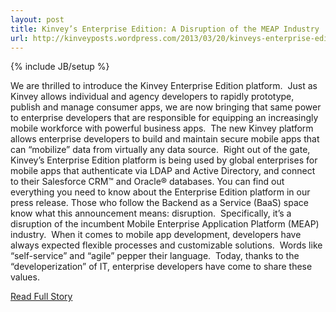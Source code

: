 ```yaml
---
layout: post
title: Kinvey’s Enterprise Edition: A Disruption of the MEAP Industry
url: http://kinveyposts.wordpress.com/2013/03/20/kinveys-enterprise-edition-a-disruption-of-the-meap-industry-2/
---
```

{% include JB/setup %}<p>  We are thrilled to introduce the Kinvey Enterprise Edition platform.   Just as Kinvey allows individual and agency developers to rapidly prototype, publish and manage consumer apps, we are now bringing that same power to enterprise developers that are responsible for equipping an increasingly mobile workforce with powerful business apps.   The new Kinvey platform allows enterprise developers to build and maintain secure mobile apps that can “mobilize” data from virtually any data source.   Right out of the gate, Kinvey’s Enterprise Edition platform is being used by global enterprises for mobile apps that authenticate via LDAP and Active Directory, and connect to their Salesforce CRM™ and Oracle® databases.  You can find out everything you need to know about the Enterprise Edition platform in our press release.  Those who follow the Backend as a Service (BaaS) space know what this announcement means: disruption.   Specifically, it’s a disruption of the incumbent Mobile Enterprise Application Platform (MEAP) industry.   When it comes to mobile app development, developers have always expected flexible processes and customizable solutions.   Words like “self-service” and “agile” pepper their language.   Today, thanks to the “developerization” of IT, enterprise developers have come to share these values.<br />
<p><a href="http://kinveyposts.wordpress.com/2013/03/20/kinveys-enterprise-edition-a-disruption-of-the-meap-industry-2/">Read Full Story</a></p>
